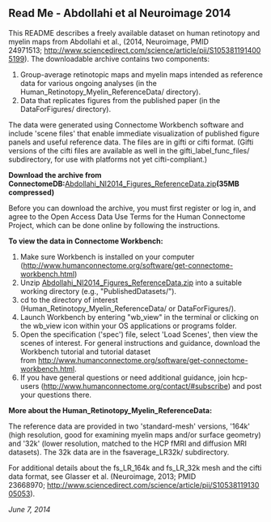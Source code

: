 ## Read Me - Abdollahi et al Neuroimage 2014

This README describes a freely available dataset on human retinotopy and myelin maps from Abdollahi et al., (2014, Neuroimage, PMID 24971513; <http://www.sciencedirect.com/science/article/pii/S1053811914005199>). The downloadable archive contains two components:

1. Group-average retinotopic maps and myelin maps intended as reference data for various ongoing analyses (in the Human\_Retinotopy\_Myelin\_ReferenceData/ directory).
2. Data that replicates figures from the published paper (in the DataForFigures/ directory).

The data were generated using Connectome Workbench software and include 'scene files' that enable immediate visualization of published figure panels and useful reference data. The files are in gifti or cifti format. (Gifti versions of the cifti files are available as well in the gifti\_label\_func\_files/ subdirectory, for use with platforms not yet cifti-compliant.)

**Download the archive from ConnectomeDB:**[Abdollahi\_NI2014\_Figures\_ReferenceData.zip](https://db.humanconnectome.org/REST/projects/HCP_Resources/resources/Published/files/Abdollahi_NI2014_Figures_ReferenceData.zip)**(35MB compressed)**

Before you can download the archive, you must first register or log in, and agree to the Open Access Data Use Terms for the Human Connectome Project, which can be done online by following the instructions.

**To view the data in Connectome Workbench:**

1. Make sure Workbench is installed on your computer (<http://www.humanconnectome.org/software/get-connectome-workbench.html>)
2. Unzip [Abdollahi\_NI2014\_Figures\_ReferenceData.zip](https://db.humanconnectome.org/REST/projects/HCP_Resources/resources/Published/files/Abdollahi_NI2014_Figures_ReferenceData.zip) into a suitable working directory (e.g., "PublishedDatasets/").
3. cd to the directory of interest (Human\_Retinotopy\_Myelin\_ReferenceData/ or DataForFigures/).
4. Launch Workbench by entering "wb\_view" in the terminal or clicking on the wb\_view icon within your OS applications or programs folder.
5. Open the specification ('spec') file, select 'Load Scenes', then view the scenes of interest. For general instructions and guidance, download the Workbench tutorial and tutorial dataset from <http://www.humanconnectome.org/software/get-connectome-workbench.html>.
6. If you have general questions or need additional guidance, join hcp-users (<http://www.humanconnectome.org/contact/#subscribe>) and post your questions there.

**More about the Human\_Retinotopy\_Myelin\_ReferenceData:**

The reference data are provided in two 'standard-mesh' versions, '164k' (high resolution, good for examining myelin maps and/or surface geometry) and '32k' (lower resolution, matched to the HCP fMRI and diffusion MRI datasets). The 32k data are in the fsaverage\_LR32k/ subdirectory.

For additional details about the fs\_LR\_164k and fs\_LR\_32k mesh and the cifti data format, see Glasser et al. (Neuroimage, 2013; PMID 23668970; <http://www.sciencedirect.com/science/article/pii/S1053811913005053>).

*June 7, 2014*

